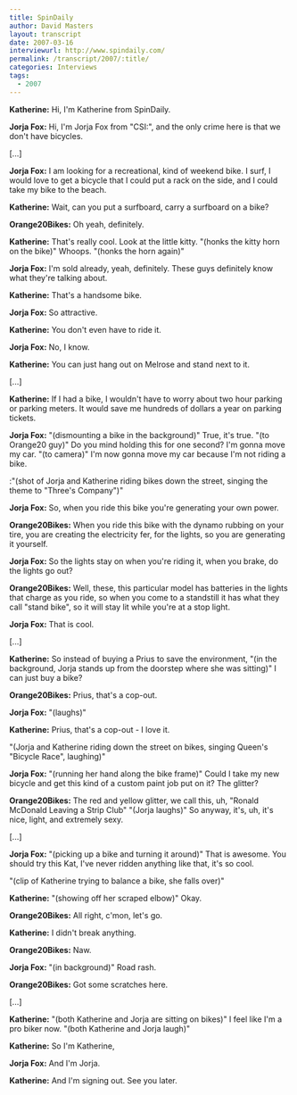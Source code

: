 ```yaml
---
title: SpinDaily
author: David Masters
layout: transcript
date: 2007-03-16
interviewurl: http://www.spindaily.com/  
permalink: /transcript/2007/:title/
categories: Interviews
tags:
  - 2007
---
```


**Katherine:** Hi, I'm Katherine from SpinDaily.

**Jorja Fox:** Hi, I'm Jorja Fox from "CSI:", and the only crime here is that we don't have bicycles.

[...]

**Jorja Fox:** I am looking for a recreational, kind of weekend bike. I surf, I would love to get a bicycle that I could put a rack on the side, and I could take my bike to the beach.

**Katherine:** Wait, can you put a surfboard, carry a surfboard on a bike?

**Orange20Bikes:** Oh yeah, definitely.

**Katherine:** That's really cool. Look at the little kitty. "(honks the kitty horn on the bike)" Whoops. "(honks the horn again)"

**Jorja Fox:** I'm sold already, yeah, definitely. These guys definitely know what they're talking about.

**Katherine:** That's a handsome bike.

**Jorja Fox:** So attractive.

**Katherine:** You don't even have to ride it.

**Jorja Fox:** No, I know.

**Katherine:** You can just hang out on Melrose and stand next to it.

[...]

**Katherine:** If I had a bike, I wouldn't have to worry about two hour parking or parking meters. It would save me hundreds of dollars a year on parking tickets.

**Jorja Fox:** "(dismounting a bike in the background)" True, it's true. "(to Orange20 guy)" Do you mind holding this for one second? I'm gonna move my car. "(to camera)" I'm now gonna move my car because I'm not riding a bike.

:"(shot of Jorja and Katherine riding bikes down the street, singing the theme to "Three's Company")"

**Jorja Fox:** So, when you ride this bike you're generating your own power.

**Orange20Bikes:** When you ride this bike with the dynamo rubbing on your tire, you are creating the electricity fer, for the lights, so you are generating it yourself.

**Jorja Fox:** So the lights stay on when you're riding it, when you brake, do the lights go out?

**Orange20Bikes:** Well, these, this particular model has batteries in the lights that charge as you ride, so when you come to a standstill it has what they call "stand bike", so it will stay lit while you're at a stop light.

**Jorja Fox:** That is cool.

[...]

**Katherine:** So instead of buying a Prius to save the environment, "(in the background, Jorja stands up from the doorstep where she was sitting)" I can just buy a bike?

**Orange20Bikes:** Prius, that's a cop-out.

**Jorja Fox:** "(laughs)"

**Katherine:** Prius, that's a cop-out - I love it.

"(Jorja and Katherine riding down the street on bikes, singing Queen's "Bicycle Race", laughing)"

**Jorja Fox:** "(running her hand along the bike frame)" Could I take my new bicycle and get this kind of a custom paint job put on it? The glitter?

**Orange20Bikes:** The red and yellow glitter, we call this, uh, "Ronald McDonald Leaving a Strip Club" "(Jorja laughs)" So anyway, it's, uh, it's nice, light, and extremely sexy.

[...]

**Jorja Fox:** "(picking up a bike and turning it around)" That is awesome. You should try this Kat, I've never ridden anything like that, it's so cool.

"(clip of Katherine trying to balance a bike, she falls over)"

**Katherine:** "(showing off her scraped elbow)" Okay.

**Orange20Bikes:** All right, c'mon, let's go.

**Katherine:** I didn't break anything.

**Orange20Bikes:** Naw.

**Jorja Fox:** "(in background)" Road rash.

**Orange20Bikes:** Got some scratches here.

[...]

**Katherine:** "(both Katherine and Jorja are sitting on bikes)" I feel like I'm a pro biker now. "(both Katherine and Jorja laugh)"

**Katherine:** So I'm Katherine,

**Jorja Fox:** And I'm Jorja.

**Katherine:** And I'm signing out. See you later. 